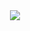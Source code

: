 <div align = "center">
    <a href = "https://hub.docker.com/repository/docker/zerohertzkr/airflow-uplus/general">
        <img src="https://img.shields.io/badge/Docker Hub-zerohertzkr/airflow--uplus-800a0a?style=for-the-badge&logo=Docker&logoColor=800a0a"/>
    </a>
</div>